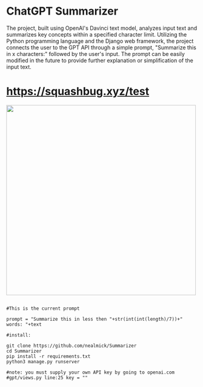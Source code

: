 # ChatGPT Summarizer

The project, built using OpenAI's Davinci text model, analyzes input text and summarizes key concepts within a specified character limit. Utilizing the Python programming language and the Django web framework, the project connects the user to the GPT API through a simple prompt, "Summarize this in x characters:" followed by the user's input. The prompt can be easily modified in the future to provide further explanation or simplification of the input text.

# https://squashbug.xyz/test

<img src="https://i.imgur.com/Lj0yFJS.png" width="500" height="500" />

```

#This is the current prompt

prompt = "Summarize this in less then "+str(int(int(length)/7))+" words: "+text

#install:

git clone https://github.com/nealmick/Summarizer
cd Summarizer
pip install -r requirements.txt
python3 manage.py runserver

#note: you must supply your own API key by going to openai.com
#gpt/views.py line:25 key = ""

```
